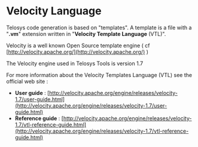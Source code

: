 # Velocity Language

Telosys code generation is based on "templates". A template is a file with a "**.vm**" extension written in "**Velocity Template Language** \(VTL\)".

Velocity is a well known Open Source template engine \( cf [http://velocity.apache.org/](http://velocity.apache.org/) \) 

The Velocity engine used in Telosys Tools is version 1.7

For more information about the Velocity Templates Language \(VTL\) see the official web site : 

* **User guide** : [http://velocity.apache.org/engine/releases/velocity-1.7/user-guide.html](http://velocity.apache.org/engine/releases/velocity-1.7/user-guide.html)
* **Reference guide** : [http://velocity.apache.org/engine/releases/velocity-1.7/vtl-reference-guide.html](http://velocity.apache.org/engine/releases/velocity-1.7/vtl-reference-guide.html)



